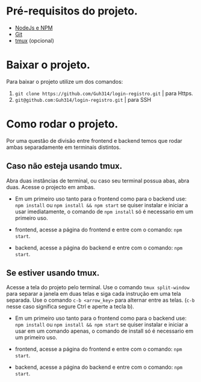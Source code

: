 # Pré-requisitos do projeto.
- [NodeJs e NPM](https://nodejs.org/en/download/current)
- [Git](https://git-scm.com/downloads)
- [tmux](https://github.com/tmux/tmux/wiki) (opcional)

# Baixar o projeto.
Para baixar o projeto utilize um dos comandos:
1. `git clone https://github.com/Guh314/login-registro.git` | para Https.
2. `git@github.com:Guh314/login-registro.git` | para SSH

# Como rodar o projeto.
Por uma questão de divisão entre frontend e backend temos que rodar ambas separadamente em terminais distintos.

## Caso não esteja usando tmux.
Abra duas instâncias de terminal, ou caso seu terminal possua abas, abra duas.
Acesse o projecto em ambas.

- Em um primeiro uso tanto para o frontend como para o backend use: `npm install` ou `npm install && npm start` se quiser instalar e iniciar a usar imediatamente, o comando de `npm install` só é necessario em um primeiro uso.

- frontend, acesse a página do frontend e entre com o comando: `npm start`.
- backend, acesse a página do backend e entre com o comando: `npm start`.


## Se estiver usando tmux.
Acesse a tela do projeto pelo terminal.
Use o comando `tmux split-window` para separar a janela em duas telas e siga cada instrução em uma tela separada.
Use o comando `c-b <arrow_key>` para alternar entre as telas. (`c-b` nesse caso significa segure Ctrl e aperte a tecla b).

- Em um primeiro uso tanto para o frontend como para o backend use: `npm install` ou `npm install && npm start` se quiser instalar e iniciar a usar em um comando apenas, o comando de install só é necessario em um primeiro uso.

- frontend, acesse a página do frontend e entre com o comando: `npm start`.
- backend, acesse a página do backend e entre com o comando: `npm start`.
